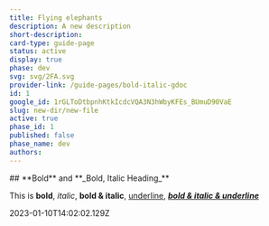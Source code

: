 ```yaml
---
title: Flying elephants
description: A new description
short-description: 
card-type: guide-page
status: active
display: true
phase: dev
svg: svg/2FA.svg
provider-link: /guide-pages/bold-italic-gdoc
id: 1
google_id: 1rGLToDtbpnhKtkIcdcVQA3N3hWbyKFEs_BUmuD90VaE
slug: new-dir/new-file
active: true
phase_id: 1
published: false
phase_name: dev
authors: 
---
```

<div class="content-section">
<div class="section-container" markdown="1">
## **Bold** and **_Bold, Italic Heading_**


This is **bold**, _italic_, **bold & italic**, <ins>underline</ins>, **_<ins>bold & italic & underline</ins>_**
</div>
</div> 2023-01-10T14:02:02.129Z